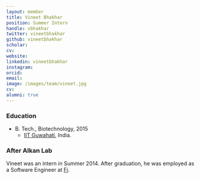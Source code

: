 ```yaml
---
layout: member
title: Vineet Bhakhar
position: Summer Intern
handle: vbhakhar
twitter: vineetbhakhar
github: vineetbhakhar
scholar: 
cv: 
website: 
linkedin: vineetbhakhar
instagram:
orcid: 
email: 
image: /images/team/vineet.jpg
cv: 
alumni: true
---
```


### Education

- B. Tech., Biotechnology, 2015
  - [IIT Guwahati](http://www.iitg.ac.in/biotech/), India. 

### After Alkan Lab

Vineet was an intern in Summer 2014. After graduation, he was employed as a Software Engineer at [Fi](https://fi.money/).
